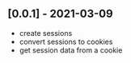 ## [0.0.1] - 2021-03-09 

- create sessions
- convert sessions to cookies
- get session data from a cookie
